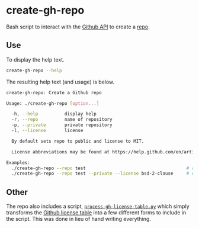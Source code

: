 # create-gh-repo

Bash script to interact with the [Github API](https://developer.github.com/v3/) to create a [repo](https://developer.github.com/v3/repos/).

## Use

To display the help text.

```bash
create-gh-repo --help
```

The resulting help text (and usage) is below.

```bash
create-gh-repo: Create a Github repo

Usage: ./create-gh-repo [option...]

  -h, --help          display help
  -r, --repo          name of repository
  -p, --private       private repository
  -l, --license       license

  By default sets repo to public and license to MIT.

  License abbreviations may be found at https://help.github.com/en/articles/licensing-a-repository#searching-github-by-license-type

Examples:
  ./create-gh-repo --repo test                                      # create a repository named 'test', set it to be public (default), with mit license (default)
  ./create-gh-repo --repo test --private --license bsd-2-clause     # create a repository named 'test', set it to be private, with bsd license
```

## Other

The repo also includes a script, [`process-gh-license-table.py`](https://github.com/curtisalexander/create-gh-repo/blob/master/utility/process-gh-license-table.py) which simply transforms the [Github license table](https://help.github.com/en/articles/licensing-a-repository#searching-github-by-license-type) into a few different forms to include in the script. This was done in lieu of hand writing everything.

